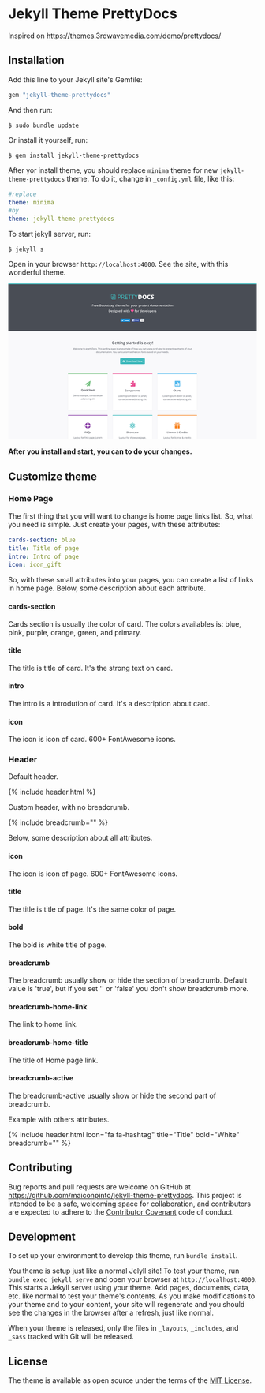 # Jekyll Theme PrettyDocs

Inspired on https://themes.3rdwavemedia.com/demo/prettydocs/

## Installation

Add this line to your Jekyll site's Gemfile:

```ruby
gem "jekyll-theme-prettydocs"
```
And then run:

```shell
$ sudo bundle update
```

Or install it yourself, run:

```shell
$ gem install jekyll-theme-prettydocs
```

After yor install theme, you should replace `minima` theme for new `jekyll-theme-prettydocs` theme.
To do it, change in `_config.yml` file, like this:

```yaml
#replace
theme: minima
#by
theme: jekyll-theme-prettydocs
```

To start jekyll server, run:

```
$ jekyll s
```

Open in your browser `http://localhost:4000`. See the site, with this wonderful theme.

![](./screenshot.png)

**After you install and start, you can to do your changes.**

## Customize theme

### Home Page

The first thing that you will want to change is home page links list. So, what you need is simple. Just create your pages, with these attributes:

```yaml
cards-section: blue
title: Title of page
intro: Intro of page
icon: icon_gift
```

So, with these small attributes into your pages, you can create a list of links in home page. Below, some description about each attribute.

#### cards-section

Cards section is usually the color of card. The colors availables is: blue, pink, purple, orange, green, and primary.

#### title

The title is title of card. It's the strong text on card.

#### intro

The intro is a introdution of card. It's a description about card.

#### icon

The icon is icon of card. 600+ FontAwesome icons.

### Header

Default header.

{% include header.html %}

Custom header, with no breadcrumb.

{% include breadcrumb="" %}

Below, some description about all attributes.

#### icon

The icon is icon of page. 600+ FontAwesome icons.

#### title

The title is title of page. It's the same color of page.

#### bold

The bold is white title of page.

#### breadcrumb

The breadcrumb usually show or hide the section of breadcrumb. Default value is 'true', but if you set '' or 'false' you don't show breadcrumb more.

#### breadcrumb-home-link

The link to home link.

#### breadcrumb-home-title

The title of Home page link.

#### breadcrumb-active

The breadcrumb-active usually show or hide the second part of breadcrumb.

Example with others attributes.

{% include header.html
    icon="fa fa-hashtag"
    title="Title"
    bold="White"
    breadcrumb=""
%}

## Contributing

Bug reports and pull requests are welcome on GitHub at https://github.com/maiconpinto/jekyll-theme-prettydocs. This project is intended to be a safe, welcoming space for collaboration, and contributors are expected to adhere to the [Contributor Covenant](http://contributor-covenant.org) code of conduct.

## Development

To set up your environment to develop this theme, run `bundle install`.

You theme is setup just like a normal Jelyll site! To test your theme, run `bundle exec jekyll serve` and open your browser at `http://localhost:4000`. This starts a Jekyll server using your theme. Add pages, documents, data, etc. like normal to test your theme's contents. As you make modifications to your theme and to your content, your site will regenerate and you should see the changes in the browser after a refresh, just like normal.

When your theme is released, only the files in `_layouts`, `_includes`, and `_sass` tracked with Git will be released.

## License

The theme is available as open source under the terms of the [MIT License](http://opensource.org/licenses/MIT).

